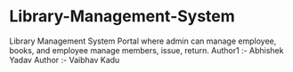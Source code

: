 # Library-Management-System
Library Management System Portal where admin can manage employee, books, and employee manage members, issue, return.
Author1 :- Abhishek Yadav
Author :- Vaibhav Kadu
